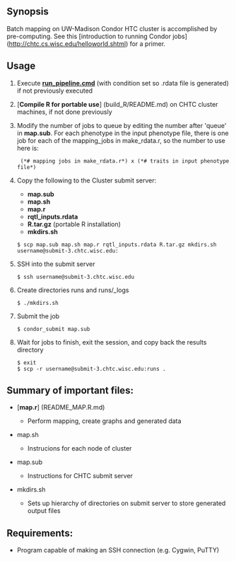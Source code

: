 ## Synopsis
Batch mapping on UW-Madison Condor HTC cluster is accomplished by pre-computing. See this [introduction to running Condor jobs] (http://chtc.cs.wisc.edu/helloworld.shtml) for a primer.

## Usage
1. Execute [**run_pipeline.cmd**](../README.md) (with condition set so .rdata file is generated) if not previously executed
2. [**Compile R for portable use**] (build_R/README.md) on CHTC cluster machines, if not done previously
3. Modify the number of jobs to queue by editing the number after 'queue' in **map.sub**. For each phenotype in the input phenotype file, there is one job for each of the mapping_jobs in make_rdata.r, so the number to use here is:
	
		(*# mapping jobs in make_rdata.r*) x (*# traits in input phenotype file*)
	
4. Copy the following to the Cluster submit server:
	* **map.sub**
	* **map.sh**
	* **map.r**
	* **rqtl_inputs.rdata**
	* **R.tar.gz**	(portable R installation)
	* **mkdirs.sh**
	
	`$ scp map.sub map.sh map.r rqtl_inputs.rdata R.tar.gz mkdirs.sh username@submit-3.chtc.wisc.edu:`
	
5. SSH into the submit server

	`$ ssh username@submit-3.chtc.wisc.edu`

6. Create directories runs and runs/_logs

	`$ ./mkdirs.sh`


7. Submit the job

	`$ condor_submit map.sub`
	
8. Wait for jobs to finish, exit the session, and copy back the results directory

	```
	$ exit
	$ scp -r username@submit-3.chtc.wisc.edu:runs .
	```
	
	
## Summary of important files:
* [**map.r**] (README_MAP.R.md)
  * Perform mapping, create graphs and generated data

* map.sh
  * Instrucions for each node of cluster

* map.sub
  * Instructions for CHTC submit server

* mkdirs.sh
  * Sets up hierarchy of directories on submit server to store generated output files

## Requirements:
* Program capable of making an SSH connection (e.g. Cygwin, PuTTY)
